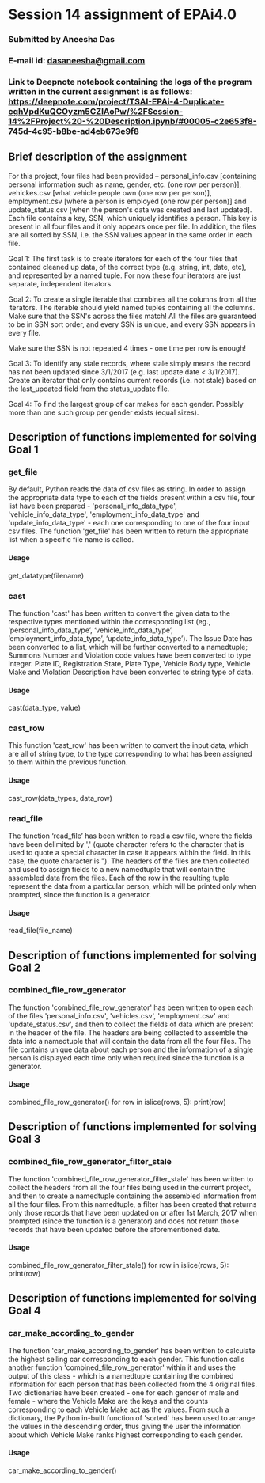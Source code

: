 # Session 14 assignment of EPAi4.0
### Submitted by Aneesha Das
### E-mail id: dasaneesha@gmail.com

### Link to Deepnote notebook containing the logs of the program written in the current assignment is as follows: https://deepnote.com/project/TSAI-EPAi-4-Duplicate-cghVpdKuQCOyzm5CZlAoPw/%2FSession-14%2FProject%20-%20Description.ipynb/#00005-c2e653f8-745d-4c95-b8be-ad4eb673e9f8

## Brief description of the assignment

For this project, four files had been provided – personal_info.csv [containing personal information such as name, gender, etc. (one row per person)], vehickes.csv [what vehicle people own (one row per person)], employment.csv [where a person is employed (one row per person)] and update_status.csv [when the person's data was created and last updated]. Each file contains a key, SSN, which uniquely identifies a person. This key is present in all four files and it only appears once per file. In addition, the files are all sorted by SSN, i.e. the SSN values appear in the same order in each file.

Goal 1: The first task is to create iterators for each of the four files that contained cleaned up data, of the correct type (e.g. string, int, date, etc), and represented by a named tuple. For now these four iterators are just separate, independent iterators.

Goal 2: To create a single iterable that combines all the columns from all the iterators. The iterable should yield named tuples containing all the columns. Make sure that the SSN's across the files match! All the files are guaranteed to be in SSN sort order, and every SSN is unique, and every SSN appears in every file.

Make sure the SSN is not repeated 4 times - one time per row is enough!

Goal 3: To identify any stale records, where stale simply means the record has not been updated since 3/1/2017 (e.g. last update date < 3/1/2017). Create an iterator that only contains current records (i.e. not stale) based on the last_updated field from the status_update file.

Goal 4: To find the largest group of car makes for each gender. Possibly more than one such group per gender exists (equal sizes).

## Description of functions implemented for solving Goal 1

### get_file

By default, Python reads the data of csv files as string. In order to assign the appropriate data type to each of the fields present within a csv file, four list have been prepared - 'personal_info_data_type', 'vehicle_info_data_type', 'employment_info_data_type' and 'update_info_data_type' - each one corresponding to one of the four input csv files. The function 'get_file' has been written to return the appropriate list when a specific file name is called.

#### Usage

get_datatype(filename)

### cast

The function 'cast' has been written to convert the given data to the respective types mentioned within the corresponding list (eg., ‘personal_info_data_type’,  ‘vehicle_info_data_type’, ‘employment_info_data_type’, ‘update_info_data_type’). The Issue Date has been converted to a list, which will be further converted  to a namedtuple; Summons Number and Violation code values have been converted to type integer. Plate ID, Registration State, Plate Type, Vehicle Body type, Vehicle Make and Violation Description have been converted to string type of data.

#### Usage

cast(data_type, value)

### cast_row

This function 'cast_row' has been written to convert the input data, which are all of string type, to the type corresponding to what has been assigned to them within the previous function.

#### Usage

cast_row(data_types, data_row)

### read_file

The function ‘read_file’ has been written to read a csv file, where the fields have been delimited by ',' (quote character refers to the character that is used to quote a special character in case it appears within the field. In this case, the quote character is "). The headers of the files are then collected and used to assign fields to a new namedtuple that will contain the assembled data from the files. Each of the row in the resulting tuple represent the data from a particular person, which will be printed only when prompted, since the function is a generator.

#### Usage

read_file(file_name)

## Description of functions implemented for solving Goal 2

### combined_file_row_generator

The function 'combined_file_row_generator' has been written to open each of the files 'personal_info.csv', 'vehicles.csv', 'employment.csv' and 'update_status.csv', and then to collect the fields of data which are present in the header of the file. The headers are being collected to assemble the data into a namedtuple that will contain the data from all the four files. The file contains unique data about each person and the information of a single person is displayed each time only when required since the function is a generator.

#### Usage

combined_file_row_generator() </b>
for row in islice(rows, 5): </b>
     print(row) </b>

## Description of functions implemented for solving Goal 3

### combined_file_row_generator_filter_stale

The function 'combined_file_row_generator_filter_stale' has been written to collect the headers from all the four files being used in the current project, and then to create a namedtuple containing the assembled information from all the four files. From this namedtuple, a filter has been created that returns only those records that have been updated on or after 1st March, 2017 when prompted (since the function is a generator) and does not return those records that have been  updated before the aforementioned date.

#### Usage

combined_file_row_generator_filter_stale() </b>
for row in islice(rows, 5): </b>
     print(row) </b>


## Description of functions implemented for solving Goal 4

### car_make_according_to_gender

The function 'car_make_according_to_gender' has been written to calculate the highest selling car corresponding to each gender. This function calls another function 'combined_file_row_generator' within it and uses the output of this class - which is a namedtuple containing the combined information for each person that has been collected from the 4 original files. Two dictionaries have been created - one for each gender of male and female - where the Vehicle Make are the keys and the counts corresponding to each Vehicle Make act as the values. From such a dictionary, the Python in-built function of  'sorted'
has been used to arrange the values in the descending order, thus giving the user the information about which Vehicle Make ranks highest corresponding to each gender.

#### Usage

car_make_according_to_gender()

